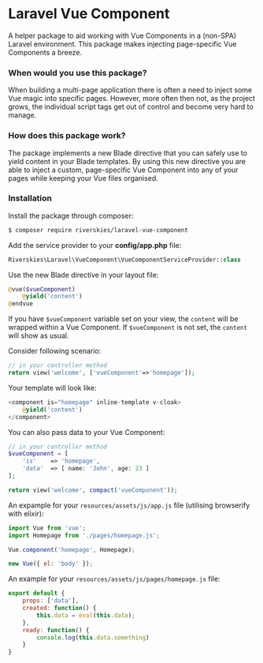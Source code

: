 # Laravel Vue Component

A helper package to aid working with Vue Components in a (non-SPA) Laravel environment. This package makes injecting page-specific Vue Components a breeze.

### When would you use this package?
When building a multi-page application there is often a need to inject some Vue magic into specific pages. However, more often then not, as the project grows, the individual script tags get out of control and become very hard to manage.

### How does this package work?
The package implements a new Blade directive that you can safely use to yield content in your Blade templates. By using this new directive you are able to inject a custom, page-specific Vue Component into any of your pages while keeping your Vue files organised.

### Installation

Install the package through composer:

```sh
$ composer require riverskies/laravel-vue-component
```

Add the service provider to your **config/app.php** file:

```php
Riverskies\Laravel\VueComponent\VueComponentServiceProvider::class
```

Use the new Blade directive in your layout file:

```php
@vue($vueComponent)
    @yield('content')
@endvue
```

If you have `$vueComponent` variable set on your view, the `content` will be wrapped within a Vue Component. If `$vueComponent` is not set, the `content` will show as usual.

Consider following scenario:
```php
// in your controller method
return view('welcome', ['vueComponent'=>'homepage']);
```

Your template will look like:
```php
<component is="homepage" inline-template v-cloak>
    @yield('content')
</component>
```

You can also pass data to your Vue Component:
```php
// in your controller method
$vueComponent = [
    'is'    => 'homepage',
    'data'  => [ name: 'John', age: 23 ]
];

return view('welcome', compact('vueComponent'));
```

An expample for your `resources/assets/js/app.js` file (utilising browserify with elixir):
```js
import Vue from 'vue';
import Homepage from './pages/homepage.js';

Vue.component('homepage', Homepage);

new Vue({ el: 'body' });
```

An example for your `resources/assets/js/pages/homepage.js` file:
```js
export default {
    props: ['data'],
    created: function() {
        this.data = eval(this.data);
    },
    ready: function() {
        console.log(this.data.something)
    }
}
```
